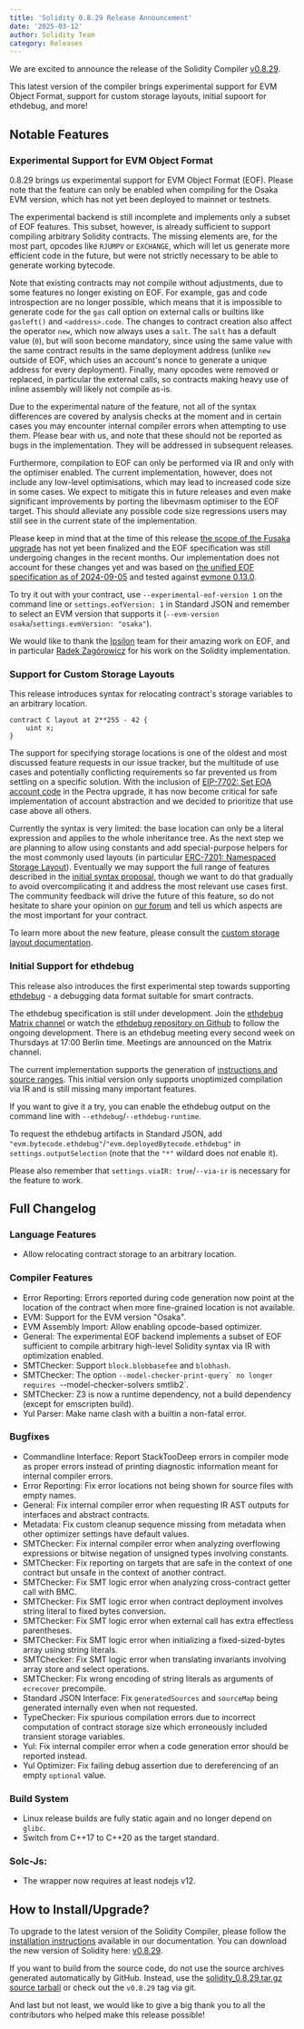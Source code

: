 ```yaml
---
title: 'Solidity 0.8.29 Release Announcement'
date: '2025-03-12'
author: Solidity Team
category: Releases
---
```


We are excited to announce the release of the Solidity Compiler [v0.8.29](https://github.com/ethereum/solidity/releases/tag/v0.8.29).

This latest version of the compiler brings experimental support for EVM Object Format, support for custom storage layouts, initial supoort for ethdebug, and more! 

## Notable Features

### Experimental Support for EVM Object Format

0.8.29 brings us experimental support for EVM Object Format (EOF).
Please note that the feature can only be enabled when compiling for the Osaka EVM version, which has not yet been deployed to mainnet or testnets.

The experimental backend is still incomplete and implements only a subset of EOF features.
This subset, however, is already sufficient to support compiling arbitrary Solidity contracts.
The missing elements are, for the most part, opcodes like `RJUMPV` or `EXCHANGE`, which will let us generate more efficient code in the future, but were not strictly necessary to be able to generate working bytecode.

Note that existing contracts may not compile without adjustments, due to some features no longer existing on EOF.
For example, gas and code introspection are no longer possible, which means that it is impossible to generate code for the `gas` call option on external calls or builtins like `gasleft()` and `<address>.code`.
The changes to contract creation also affect the operator `new`, which now always uses a `salt`.
The `salt` has a default value (`0`), but will soon become mandatory, since using the same value with the same contract results in the same deployment address 
(unlike `new` outside of EOF, which uses an account's nonce to generate a unique address for every deployment).
Finally, many opcodes were removed or replaced, in particular the external calls, so contracts making heavy use of inline assembly will likely not compile as-is.

Due to the experimental nature of the feature, not all of the syntax differences are covered by analysis checks at the moment and in certain cases you may encounter internal compiler errors when attempting to use them.
Please bear with us, and note that these should not be reported as bugs in the implementation.
They will be addressed in subsequent releases.

Furthermore, compilation to EOF can only be performed via IR and only with the optimiser enabled.
The current implementation, however, does not include any low-level optimisations, which may lead to increased code size in some cases.
We expect to mitigate this in future releases and even make significant improvements by porting the libevmasm optimiser to the EOF target.
This should alleviate any possible code size regressions users may still see in the current state of the implementation.

Please keep in mind that at the time of this release [the scope of the Fusaka upgrade](https://eips.ethereum.org/EIPS/eip-7607) has not yet been finalized and the EOF specification was still undergoing changes in the recent months.
Our implementation does not account for these changes yet and was based on [the unified EOF specification as of 2024-09-05](https://github.com/ipsilon/eof/blob/7728efe7433b8521c8b6711610e56c6122440795/spec/eof.md) and tested against [evmone 0.13.0](https://github.com/ethereum/evmone/releases/tag/v0.13.0).

To try it out with your contract, use `--experimental-eof-version 1` on the command line or `settings.eofVersion: 1` in Standard JSON and remember to select an EVM version that supports it (`--evm-version osaka`/`settings.evmVersion: "osaka"`).

We would like to thank the [Ipsilon](https://notes.ethereum.org/@ipsilon/about) team for their amazing work on EOF, and in particular [Radek Zagórowicz](https://github.com/rodiazet) for his work on the Solidity implementation.

### Support for Custom Storage Layouts

This release introduces syntax for relocating contract's storage variables to an arbitrary location.

```solidity
contract C layout at 2**255 - 42 {
    uint x;
}
```

The support for specifying storage locations is one of the oldest and most discussed feature requests in our issue tracker, but the multitude of use cases and potentially conflicting requirements so far prevented us from settling on a specific solution.
With the inclusion of [EIP-7702: Set EOA account code](https://eips.ethereum.org/EIPS/eip-7702) in the Pectra upgrade, it has now become critical for safe implementation of account abstraction and we decided to prioritize that use case above all others.

Currently the syntax is very limited: the base location can only be a literal expression and applies to the whole inheritance tree.
As the next step we are planning to allow using constants and add special-purpose helpers for the most commonly used layouts (in particular [ERC-7201: Namespaced Storage Layout](https://eips.ethereum.org/EIPS/eip-7201)).
Eventually we may support the full range of features described in the [initial syntax proposal](https://notes.ethereum.org/@solidity/explicit-storage-layout-syntax), though we want to do that gradually to avoid overcomplicating it and address the most relevant use cases first.
The community feedback will drive the future of this feature, so do not hesitate to share your opinion on [our forum](https://forum.soliditylang.org) and tell us which aspects are the most important for your contract.

To learn more about the new feature, please consult the [custom storage layout documentation](https://docs.soliditylang.org/en/v0.8.29/contracts.html#custom-storage-layout).

### Initial Support for ethdebug

This release also introduces the first experimental step towards supporting [ethdebug](https://ethdebug.github.io/format/spec/overview) - a debugging data format suitable for smart contracts.

The ethdebug specification is still under development.
Join the [ethdebug Matrix channel](https://matrix.to/#/#ethdebug:matrix.org) or watch the [ethdebug repository on Github](https://github.com/ethdebug/format) to follow the ongoing development.
There is an ethdebug meeting every second week on Thursdays at 17:00 Berlin time.
Meetings are announced on the Matrix channel.

The current implementation supports the generation of [instructions and source ranges](https://ethdebug.github.io/format/spec/program).
This initial version only supports unoptimized compilation via IR and is still missing many important features.

If you want to give it a try, you can enable the ethdebug output on the command line with `--ethdebug`/`--ethdebug-runtime`.

To request the ethdebug artifacts in Standard JSON, add `"evm.bytecode.ethdebug"`/`"evm.deployedBytecode.ethdebug"` in `settings.outputSelection` (note that the `"*"` wildard does *not* enable it).

Please also remember that `settings.viaIR: true`/`--via-ir` is necessary for the feature to work.

## Full Changelog

### Language Features

* Allow relocating contract storage to an arbitrary location.

### Compiler Features

* Error Reporting: Errors reported during code generation now point at the location of the contract when more fine-grained location is not available.
* EVM: Support for the EVM version "Osaka".
* EVM Assembly Import: Allow enabling opcode-based optimizer.
* General: The experimental EOF backend implements a subset of EOF sufficient to compile arbitrary high-level Solidity syntax via IR with optimization enabled.
* SMTChecker: Support `block.blobbasefee` and `blobhash`.
* SMTChecker: The option ``--model-checker-print-query` no longer requires ``--model-checker-solvers smtlib2`.
* SMTChecker: Z3 is now a runtime dependency, not a build dependency (except for emscripten build).
* Yul Parser: Make name clash with a builtin a non-fatal error.

### Bugfixes

* Commandline Interface: Report StackTooDeep errors in compiler mode as proper errors instead of printing diagnostic information meant for internal compiler errors.
* Error Reporting: Fix error locations not being shown for source files with empty names.
* General: Fix internal compiler error when requesting IR AST outputs for interfaces and abstract contracts.
* Metadata: Fix custom cleanup sequence missing from metadata when other optimizer settings have default values.
* SMTChecker: Fix internal compiler error when analyzing overflowing expressions or bitwise negation of unsigned types involving constants.
* SMTChecker: Fix reporting on targets that are safe in the context of one contract but unsafe in the context of another contract.
* SMTChecker: Fix SMT logic error when analyzing cross-contract getter call with BMC.
* SMTChecker: Fix SMT logic error when contract deployment involves string literal to fixed bytes conversion.
* SMTChecker: Fix SMT logic error when external call has extra effectless parentheses.
* SMTChecker: Fix SMT logic error when initializing a fixed-sized-bytes array using string literals.
* SMTChecker: Fix SMT logic error when translating invariants involving array store and select operations.
* SMTChecker: Fix wrong encoding of string literals as arguments of `ecrecover` precompile.
* Standard JSON Interface: Fix `generatedSources` and `sourceMap` being generated internally even when not requested.
* TypeChecker: Fix spurious compilation errors due to incorrect computation of contract storage size which erroneously included transient storage variables.
* Yul: Fix internal compiler error when a code generation error should be reported instead.
* Yul Optimizer: Fix failing debug assertion due to dereferencing of an empty `optional` value.

### Build System

* Linux release builds are fully static again and no longer depend on `glibc`.
* Switch from C\++17 to C\++20 as the target standard.

### Solc-Js:

* The wrapper now requires at least nodejs v12.

## How to Install/Upgrade?

To upgrade to the latest version of the Solidity Compiler, please follow the [installation instructions](https://docs.soliditylang.org/en/v0.8.29/installing-solidity.html) available in our documentation.
You can download the new version of Solidity here: [v0.8.29](https://github.com/ethereum/solidity/releases/tag/v0.8.29).

If you want to build from the source code, do not use the source archives generated automatically by GitHub. Instead, use the [solidity_0.8.29.tar.gz source tarball](https://github.com/ethereum/solidity/releases/download/v0.8.29/solidity_0.8.29.tar.gz) or check out the `v0.8.29` tag via git.

And last but not least, we would like to give a big thank you to all the contributors who helped make this release possible!
